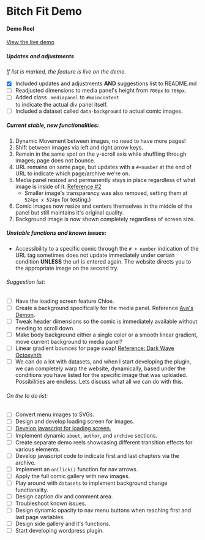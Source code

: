 # Bitch Fit Demo
#### Demo Reel


[View the live demo](https://achaacha.github.io/Bitch-Fit-Demo/)

##### Updates and adjustments
*If list is marked, the feature is live on the demo.*
- [x] Included updates and adjustments **AND** suggestions list to README.md
- [ ] Readjusted dimensions to media panel's height from `700px` to `786px`.
- [ ] Added class `.mediapanel` to `#maincontent` <div> to indicate the actual div panel itself.
- [ ] Included a dataset called `data-background` to actual comic images.

##### Current stable, new functionalities:
1. Dynamic Movement between images, no need to have more pages!
2. Shift between images via left and right arrow keys.
3. Remain in the same spot on the y-scroll axis while shuffling through images; page does not bounce.
4. URL remains on same page, but updates with a `#+number` at the end of URL to indicate which page/archive we're on.
5. Media panel resized and permanently stays in place regardless of what image is inside of it. [Reference #2](https://achaacha.github.io/Bitch-Fit-Demo/index.html#2)
   - Smaller image's transparency was also removed, setting them at `524px x 524px` for testing.)
6. Comic images now resize and centers themselves in the middle of the panel but still maintains it's original quality.
7. Background image is now shown completely regardless of screen size.


##### Unstable functions and known issues:
- Accessibility to a specific comic through the `# + number` indication of the URL tag sometimes does not update immediately under certain condition **UNLESS** the url is entered again. The website directs you to the appropriate image on the second try.

###### Suggestion list:
- [ ] Have the loading screen feature Chloe.
- [ ] Create a background specifically for the media panel. Reference [Ava's Demon](https://www.avasdemon.com/).
- [ ] Tweak header dimensions so the comic is immediately available without needing to scroll down.
- [ ] Make body background either a single color or a smooth linear gradient, move current background to media panel?
- [ ] Linear gradient bounces for page swap! [Reference: Dark Wave Octosynth](https://codepen.io/AchaAcha/full/GRKLLrj)
- [ ] We can do a lot with datasets, and when I start developing the plugin, we can completely warp the website, dynamically, based under the conditions you have listed for the specific image that was uploaded. Possibilities are endless. Lets discuss what all we can do with this.

###### On the to do list:
- [ ] Convert menu images to SVGs.
- [ ] Design and develop loading screen for images.
- [ ] [Develop javascript for loading screen.](https://github.com/desandro/imagesloaded)
- [ ] Implement dynamic `about`, `author`, and `archive` sections.
- [ ] Create separate demo reels showcasing different transition effects for various elements.
- [ ] Develop javascript code to indicate first and last chapters via the archive.
- [ ] Implement an `onClick()` function for nav arrows.
- [ ] Apply the full comic gallery with new images.
- [ ] Play around with `datasets` to implement background change functionality.
- [ ] Design caption div and comment area.
- [ ] Troubleshoot known issues.
- [ ] Design dynamic opacity to nav menu buttons when reaching first and last page variables.
- [ ] Design side gallery and it's functions.
- [ ] Start developing wordpress plugin.
